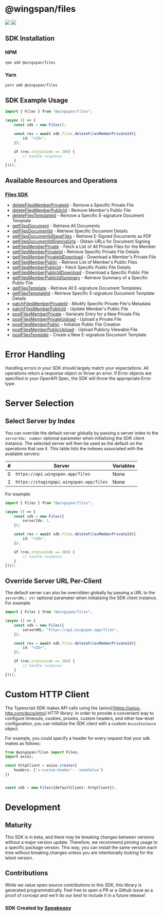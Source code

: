 # @wingspan/files

<div align="left">
    <a href="https://speakeasyapi.dev/"><img src="https://custom-icon-badges.demolab.com/badge/-Built%20By%20Speakeasy-212015?style=for-the-badge&logoColor=FBE331&logo=speakeasy&labelColor=545454" /></a>
    <a href="https://github.com/wingspanHQ/client-sdk-typescript.git/actions"><img src="https://img.shields.io/github/actions/workflow/status/wingspanHQ/client-sdk-typescript/speakeasy_sdk_generation.yml?style=for-the-badge" /></a>
    
</div>

<!-- Start SDK Installation -->
## SDK Installation

### NPM

```bash
npm add @wingspan/files
```

### Yarn

```bash
yarn add @wingspan/files
```
<!-- End SDK Installation -->

## SDK Example Usage
<!-- Start SDK Example Usage -->
```typescript
import { Files } from "@wingspan/files";

(async () => {
    const sdk = new Files();

    const res = await sdk.files.deleteFilesMemberPrivateId({
        id: "<ID>",
    });

    if (res.statusCode == 200) {
        // handle response
    }
})();

```
<!-- End SDK Example Usage -->

<!-- Start SDK Available Operations -->
## Available Resources and Operations

### [Files SDK](docs/sdks/files/README.md)

* [deleteFilesMemberPrivateId](docs/sdks/files/README.md#deletefilesmemberprivateid) - Remove a Specific Private File
* [deleteFilesMemberPublicId](docs/sdks/files/README.md#deletefilesmemberpublicid) - Remove Member's Public File
* [deleteFilesTemplateId](docs/sdks/files/README.md#deletefilestemplateid) - Remove a Specific E-signature Document Template
* [getFilesDocument](docs/sdks/files/README.md#getfilesdocument) - Retrieve All Documents
* [getFilesDocumentId](docs/sdks/files/README.md#getfilesdocumentid) - Retrieve Specific Document Details
* [getFilesDocumentIdSaveFiles](docs/sdks/files/README.md#getfilesdocumentidsavefiles) - Retrieve E-Signed Documents as PDF
* [getFilesDocumentIdSigningUrls](docs/sdks/files/README.md#getfilesdocumentidsigningurls) - Obtain URLs for Document Signing
* [getFilesMemberPrivate](docs/sdks/files/README.md#getfilesmemberprivate) - Fetch a List of All Private Files for the Member
* [getFilesMemberPrivateId](docs/sdks/files/README.md#getfilesmemberprivateid) - Retrieve Specific Private File Details
* [getFilesMemberPrivateIdDownload](docs/sdks/files/README.md#getfilesmemberprivateiddownload) - Download a Member's Private File
* [getFilesMemberPublic](docs/sdks/files/README.md#getfilesmemberpublic) - Retrieve List of Member's Public Files
* [getFilesMemberPublicId](docs/sdks/files/README.md#getfilesmemberpublicid) - Fetch Specific Public File Details
* [getFilesMemberPublicIdDownload](docs/sdks/files/README.md#getfilesmemberpubliciddownload) - Download a Specific Public File
* [getFilesMemberPublicIdSummary](docs/sdks/files/README.md#getfilesmemberpublicidsummary) - Retrieve Summary of a Specific Public File
* [getFilesTemplate](docs/sdks/files/README.md#getfilestemplate) - Retrieve All E-signature Document Templates
* [getFilesTemplateId](docs/sdks/files/README.md#getfilestemplateid) - Retrieve Specific E-signature Document Template Details
* [patchFilesMemberPrivateId](docs/sdks/files/README.md#patchfilesmemberprivateid) - Modify Specific Private File's Metadata
* [patchFilesMemberPublicId](docs/sdks/files/README.md#patchfilesmemberpublicid) - Update Member's Public File
* [postFilesMemberPrivate](docs/sdks/files/README.md#postfilesmemberprivate) - Generate Entry for a New Private File
* [postFilesMemberPrivateUpload](docs/sdks/files/README.md#postfilesmemberprivateupload) - Upload a Private File
* [postFilesMemberPublic](docs/sdks/files/README.md#postfilesmemberpublic) - Initialize Public File Creation
* [postFilesMemberPublicUpload](docs/sdks/files/README.md#postfilesmemberpublicupload) - Upload Publicly Viewable File
* [postFilesTemplate](docs/sdks/files/README.md#postfilestemplate) - Create a New E-signature Document Template
<!-- End SDK Available Operations -->

<!-- Start Dev Containers -->

<!-- End Dev Containers -->



<!-- Start Error Handling -->
# Error Handling

Handling errors in your SDK should largely match your expectations.  All operations return a response object or throw an error.  If Error objects are specified in your OpenAPI Spec, the SDK will throw the appropriate Error type.


<!-- End Error Handling -->



<!-- Start Server Selection -->
# Server Selection

## Select Server by Index

You can override the default server globally by passing a server index to the `serverIdx: number` optional parameter when initializing the SDK client instance. The selected server will then be used as the default on the operations that use it. This table lists the indexes associated with the available servers:

| # | Server | Variables |
| - | ------ | --------- |
| 0 | `https://api.wingspan.app/files` | None |
| 1 | `https://stagingapi.wingspan.app/files` | None |

For example:


```typescript
import { Files } from "@wingspan/files";

(async () => {
    const sdk = new Files({
        serverIdx: 1,
    });

    const res = await sdk.files.deleteFilesMemberPrivateId({
        id: "<ID>",
    });

    if (res.statusCode == 200) {
        // handle response
    }
})();

```


## Override Server URL Per-Client

The default server can also be overridden globally by passing a URL to the `serverURL: str` optional parameter when initializing the SDK client instance. For example:


```typescript
import { Files } from "@wingspan/files";

(async () => {
    const sdk = new Files({
        serverURL: "https://api.wingspan.app/files",
    });

    const res = await sdk.files.deleteFilesMemberPrivateId({
        id: "<ID>",
    });

    if (res.statusCode == 200) {
        // handle response
    }
})();

```
<!-- End Server Selection -->



<!-- Start Custom HTTP Client -->
# Custom HTTP Client

The Typescript SDK makes API calls using the (axios)[https://axios-http.com/docs/intro] HTTP library.  In order to provide a convenient way to configure timeouts, cookies, proxies, custom headers, and other low-level configuration, you can initialize the SDK client with a custom `AxiosInstance` object.


For example, you could specify a header for every request that your sdk makes as follows:

```typescript
from @wingspan/files import Files;
import axios;

const httpClient = axios.create({
    headers: {'x-custom-header': 'someValue'}
})


const sdk = new Files({defaultClient: httpClient});
```


<!-- End Custom HTTP Client -->

<!-- Placeholder for Future Speakeasy SDK Sections -->

# Development

## Maturity

This SDK is in beta, and there may be breaking changes between versions without a major version update. Therefore, we recommend pinning usage
to a specific package version. This way, you can install the same version each time without breaking changes unless you are intentionally
looking for the latest version.

## Contributions

While we value open-source contributions to this SDK, this library is generated programmatically.
Feel free to open a PR or a Github issue as a proof of concept and we'll do our best to include it in a future release!

### SDK Created by [Speakeasy](https://docs.speakeasyapi.dev/docs/using-speakeasy/client-sdks)
